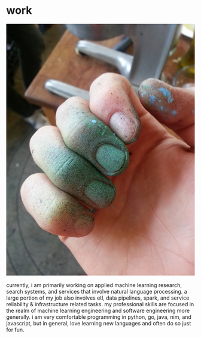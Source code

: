 # work

<img src="resources/img/painted_hand.png"></img>

currently, i am primarily working on applied machine learning research, search
systems, and services that involve natural language processing. a large portion
of my job also involves etl, data pipelines, spark, and service reliability &
infrastructure related tasks. my professional skills are focused in the realm
of machine learning engineering and software engineering more generally. i am very
comfortable programming in python, go, java, nim, and javascript, but in general,
love learning new languages and often do so just for fun.
